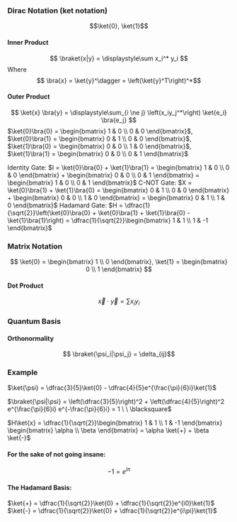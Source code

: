 ### Dirac Notation (ket notation)
$$\ket{0}, \ket{1}$$
#### Inner Product
$$ \braket{x|y}  = \displaystyle\sum x_i^* y_i $$
Where
$$ \bra{x} = \ket{y}^\dagger = \left(\ket{y}^T\right)^*$$

#### Outer Product
$$ \ket{x} \bra{y} = \displaystyle\sum_{i \ne j} \left(x_iy_j^*\right) \ket{e_i} \bra{e_j} $$
$\ket{0}\bra{0} = \begin{bmatrix} 1 & 0 \\ 0 & 0 \end{bmatrix}$, $\ket{0}\bra{1} = \begin{bmatrix} 0 & 1 \\ 0 & 0 \end{bmatrix}$, $\ket{1}\bra{0} = \begin{bmatrix} 0 & 0 \\ 1 & 0 \end{bmatrix}$, $\ket{1}\bra{1} = \begin{bmatrix} 0 & 0 \\ 0 & 1 \end{bmatrix}$

Identity Gate:  $I = \ket{0}\bra{0} + \ket{1}\bra{1} = \begin{bmatrix} 1 & 0 \\ 0 & 0 \end{bmatrix} + \begin{bmatrix} 0 & 0 \\ 0 & 1 \end{bmatrix} = \begin{bmatrix} 1 & 0 \\ 0 & 1 \end{bmatrix}$
C-NOT Gate:  $X = \ket{0}\bra{1} + \ket{1}\bra{0}  = \begin{bmatrix} 0 & 1 \\ 0 & 0 \end{bmatrix} + \begin{bmatrix} 0 & 0 \\ 1 & 0 \end{bmatrix} = \begin{bmatrix} 0 & 1 \\ 1 & 0 \end{bmatrix}$
Hadamard Gate:  $H = \dfrac{1}{\sqrt{2}}\left(\ket{0}\bra{0} + \ket{0}\bra{1} + \ket{1}\bra{0} - \ket{1}\bra{1}\right) = \dfrac{1}{\sqrt{2}}\begin{bmatrix} 1 & 1 \\ 1 & -1 \end{bmatrix}$





### Matrix Notation
$$ \ket{0} = \begin{bmatrix} 1 \\ 0 \end{bmatrix}, \ket{1} = \begin{bmatrix} 0 \\ 1 \end{bmatrix} $$
#### Dot Product
$$ \vec{x} \cdot \vec{y} = \displaystyle\sum x_i y_i $$

### Quantum Basis
#### Orthonormality
$$ \braket{\psi_i|\psi_j} = \delta_{ij}$$

### Example
$\ket{\psi} = \dfrac{3}{5}\ket{0} - \dfrac{4}{5}e^{\frac{\pi}{6}i}\ket{1}$

$\braket{\psi|\psi} = \left(\dfrac{3}{5}\right)^2 + \left(\dfrac{4}{5}\right)^2 e^{\frac{\pi}{6}i} e^{-\frac{\pi}{6}i} = 1 \ \ \blacksquare$

$H\ket{x} = \dfrac{1}{\sqrt{2}}\begin{bmatrix} 1 & 1 \\ 1 & -1 \end{bmatrix} \begin{bmatrix} \alpha \\ \beta \end{bmatrix} = \alpha \ket{+} + \beta \ket{-}$

#### For the sake of not going insane:
$$ -1 = e^{i \pi} $$
#### The Hadamard Basis:
$\ket{+} = \dfrac{1}{\sqrt{2}}\ket{0} + \dfrac{1}{\sqrt{2}}e^{i0}\ket{1}$
$\ket{-} = \dfrac{1}{\sqrt{2}}\ket{0} + \dfrac{1}{\sqrt{2}}e^{i\pi}\ket{1}$
